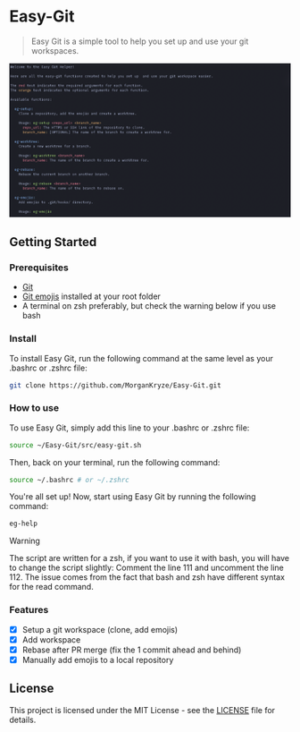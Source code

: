 # Easy-Git

> Easy Git is a simple tool to help you set up and use your git workspaces.

![Easy Git](src/assets/demo.png)

## Getting Started

### Prerequisites

- [Git](https://git-scm.com/downloads)
- [Git emojis](https://github.com/Buzut/git-emojis-hook) installed at your root folder
- A terminal on zsh preferably, but check the warning below if you use bash

### Install

To install Easy Git, run the following command at the same level as your .bashrc or .zshrc file:

```sh
git clone https://github.com/MorganKryze/Easy-Git.git
```

### How to use

To use Easy Git, simply add this line to your .bashrc or .zshrc file:

```sh
source ~/Easy-Git/src/easy-git.sh
```

Then, back on your terminal, run the following command:

```sh
source ~/.bashrc # or ~/.zshrc
```

You're all set up! Now, start using Easy Git by running the following command:

```sh
eg-help
```

> [!WARNING]
> The script are written for a zsh, if you want to use it with bash, you will have to change the script slightly:
> Comment the line 111 and uncomment the line 112. The issue comes from the fact that bash and zsh have different syntax for the read command.

### Features

- [x] Setup a git workspace (clone, add emojis)
- [x] Add workspace
- [x] Rebase after PR merge (fix the 1 commit ahead and behind)
- [x] Manually add emojis to a local repository

## License

This project is licensed under the MIT License - see the [LICENSE](LICENSE) file for details.
